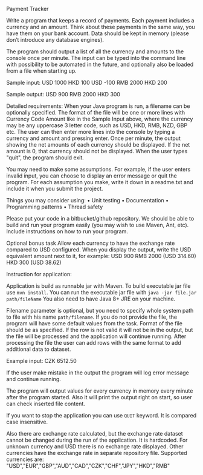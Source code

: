Payment Tracker

Write a program that keeps a record of payments. Each payment includes a currency and an amount. Think about these payments in the same way, you have them on your bank account. Data should be kept in memory (please don’t introduce any database engines).

The program should output a list of all the currency and amounts to the console once per minute. The input can be typed into the command line with possibility to be automated in the future, and optionally also be loaded from a file when starting up.

Sample input:
USD 1000
HKD 100
USD -100
RMB 2000
HKD 200

Sample output:
USD 900
RMB 2000
HKD 300

Detailed requirements:
When your Java program is run, a filename can be optionally specified. The format of the file will be one or more lines with Currency Code Amount like in the Sample Input above, where the currency may be any uppercase 3 letter code, such as USD, HKD, RMB, NZD, GBP etc. The user can then enter more lines into the console by typing a currency and amount and pressing enter. Once per minute, the output showing the net amounts of each currency should be displayed. If the net amount is 0, that currency should not be displayed. 
When the user types "quit", the program should exit.

You may need to make some assumptions. For example, if the user enters invalid input, you can choose to display an error message or quit the program. For each assumption you make, write it down in a readme.txt and include it when you submit the project.

Things you may consider using:
• Unit testing
• Documentation
• Programming patterns
• Thread safety

Please put your code in a bitbucket/github repository. We should be able to build and run your program easily (you may wish to use Maven, Ant, etc). Include instructions on how to run your program.

Optional bonus task
Allow each currency to have the exchange rate compared to USD configured. When you display the output, write the USD equivalent amount next to it, for example:
USD 900
RMB 2000 (USD 314.60)
HKD 300 (USD 38.62)


Instruction for application:

Application is build as runnable jar with Maven. To build executable jar file use `mvn install`. You can run the executable jar file with `java -jar file.jar path/fileName` You also need to have Java 8+ JRE on your machine.

Filename parameter is optional, but you need to specify whole system path to file with his name `path/filename`. If you do not provide the file, the program will have some default values from the task.
Format of the file should be as specified. 
If the row is not valid it will not be in the output, but the file will be processed and the application will continue running.
After processing the file the user can add rows with the same format to add additional data to dataset.

Example input:
CZK 6512.50

If the user make mistake in the output the program will log error message and continue running.

The program will output values for every currency in memory every minute after the program started. Also it will print the output right on start, so user can check inserted file content.

If you want to stop the application you can use `QUIT` keyword. It is compared case insensitive.

Also there are exchange rate calculated, but the exchange rate dataset cannot be changed during the run of the application. It is hardcoded. For unknown currency and USD there is no exchange rate displayed. Other currencies have the exchange rate in separate repository file.
Supported currencies are:  "USD","EUR","GBP","AUD","CAD","CZK","CHF","JPY","HKD","RMB" 